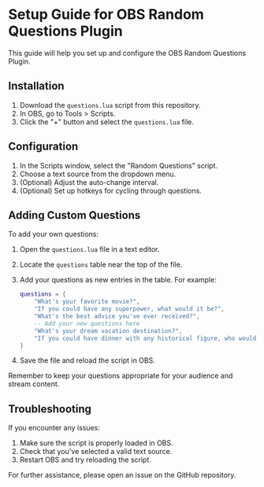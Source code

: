 # Setup Guide for OBS Random Questions Plugin

This guide will help you set up and configure the OBS Random Questions Plugin.

## Installation

1. Download the `questions.lua` script from this repository.
2. In OBS, go to Tools > Scripts.
3. Click the "+" button and select the `questions.lua` file.

## Configuration

1. In the Scripts window, select the "Random Questions" script.
2. Choose a text source from the dropdown menu.
3. (Optional) Adjust the auto-change interval.
4. (Optional) Set up hotkeys for cycling through questions.

## Adding Custom Questions

To add your own questions:

1. Open the `questions.lua` file in a text editor.
2. Locate the `questions` table near the top of the file.
3. Add your questions as new entries in the table. For example:

   ```lua
   questions = {
       "What's your favorite movie?",
       "If you could have any superpower, what would it be?",
       "What's the best advice you've ever received?",
       -- Add your new questions here
       "What's your dream vacation destination?",
       "If you could have dinner with any historical figure, who would it be?",
   }
   ```

4. Save the file and reload the script in OBS.

Remember to keep your questions appropriate for your audience and stream content.

## Troubleshooting

If you encounter any issues:

1. Make sure the script is properly loaded in OBS.
2. Check that you've selected a valid text source.
3. Restart OBS and try reloading the script.

For further assistance, please open an issue on the GitHub repository.
